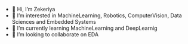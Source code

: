 - 👋 Hi, I’m Zekeriya
- 👀 I’m interested in MachineLearning, Robotics, ComputerVision, Data Sciences and Embedded Systems
- 🌱 I’m currently learning MachineLearning and DeepLearnig
- 💞️ I’m looking to collaborate on EDA


<!---
milkywaytr/milkywaytr is a ✨ special ✨ repository because its `README.md` (this file) appears on your GitHub profile.
You can click the Preview link to take a look at your changes.
--->
